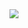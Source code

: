 <img src="https://capsule-render.vercel.app/api?type=slice&color=auto&height=200&section=header&text=내용입력&fontSize=90" />
